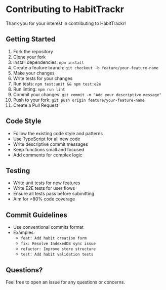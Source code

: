 # Contributing to HabitTrackr

Thank you for your interest in contributing to HabitTrackr!

## Getting Started

1. Fork the repository
2. Clone your fork
3. Install dependencies: `npm install`
4. Create a feature branch: `git checkout -b feature/your-feature-name`
5. Make your changes
6. Write tests for your changes
7. Run tests: `npm test:unit && npm test:e2e`
8. Run linting: `npm run lint`
9. Commit your changes: `git commit -m "Add your descriptive message"`
10. Push to your fork: `git push origin feature/your-feature-name`
11. Create a Pull Request

## Code Style

- Follow the existing code style and patterns
- Use TypeScript for all new code
- Write descriptive commit messages
- Keep functions small and focused
- Add comments for complex logic

## Testing

- Write unit tests for new features
- Write E2E tests for user flows
- Ensure all tests pass before submitting
- Aim for >80% code coverage

## Commit Guidelines

- Use conventional commits format
- Examples:
  - `feat: Add habit creation form`
  - `fix: Resolve IndexedDB sync issue`
  - `refactor: Improve store structure`
  - `test: Add habit validation tests`

## Questions?

Feel free to open an issue for any questions or concerns.




